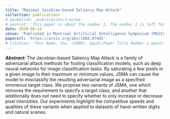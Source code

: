 ```yaml
---
title: "Maximal Jacobian-based Saliency Map Attack"
collection: publications
# permalink: /publication/2-mjsma
# excerpt: 'This paper is about the number 1. The number 2 is left for future work.'
date: 2018-08-23
venue: 'Published in Montreal Artificial Intelligence Symposium (MAIS)'
paperurl: 'https://arxiv.org/abs/1808.07945'
# citation: 'Your Name, You. (2009). &quot;Paper Title Number 1.&quot; <i>Journal 1</i>. 1(1).'
---
```

**_Abstract_**: The Jacobian-based Saliency Map Attack is a family of adversarial attack methods for fooling classification models, such as deep neural networks for image classification tasks. By saturating a few pixels in a given image to their maximum or minimum values, JSMA can cause the model to misclassify the resulting adversarial image as a specified erroneous target class. We propose two variants of JSMA, one which removes the requirement to specify a target class, and another that additionally does not need to specify whether to only increase or decrease pixel intensities. Our experiments highlight the competitive speeds and qualities of these variants when applied to datasets of hand-written digits and natural scenes.

<!-- [Download paper here](http://academicpages.github.io/files/paper1.pdf) -->

<!-- Recommended citation: Your Name, You. (2009). "Paper Title Number 1." <i>Journal 1</i>. 1(1). -->